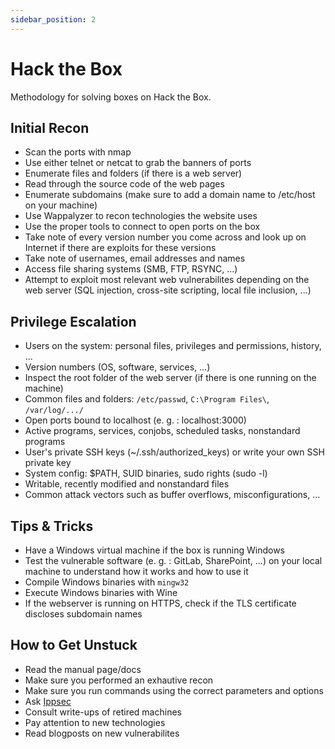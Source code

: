 ```yaml
---
sidebar_position: 2
---
```


# Hack the Box

Methodology for solving boxes on Hack the Box. 

## Initial Recon
* Scan the ports with nmap
* Use either telnet or netcat to grab the banners of ports
* Enumerate files and folders (if there is a web server)
* Read through the source code of the web pages
* Enumerate subdomains (make sure to add a domain name to /etc/host on your machine)
* Use Wappalyzer to recon technologies the website uses
* Use the proper tools to connect to open ports on the box
* Take note of every version number you come across and look up on Internet if there are exploits for these versions
* Take note of usernames, email addresses and names
* Access file sharing systems (SMB, FTP, RSYNC, ...)
* Attempt to exploit most relevant web vulnerabilites depending on the web server (SQL injection, cross-site scripting, local file inclusion, ...)

## Privilege Escalation
* Users on the system: personal files, privileges and permissions, history, ...
* Version numbers (OS, software, services, ...)
* Inspect the root folder of the web server (if there is one running on the machine)
* Common files and folders: `/etc/passwd`, `C:\Program Files\`, `/var/log/.../`
* Open ports bound to localhost (e. g. : localhost:3000)
* Active programs, services, conjobs, scheduled tasks, nonstandard programs
* User's private SSH keys (~/.ssh/authorized_keys) or write your own SSH private key
* System config: $PATH, SUID binaries, sudo rights (sudo -l)
* Writable, recently modified and nonstandard files
* Common attack vectors such as buffer overflows, misconfigurations, ...

## Tips & Tricks
* Have a Windows virtual machine if the box is running Windows
* Test the vulnerable software (e. g. : GitLab, SharePoint, ...) on your local machine to understand how it works and how to use it
* Compile Windows binaries with `mingw32`
* Execute Windows binaries with Wine
* If the webserver is running on HTTPS, check if the TLS certificate discloses subdomain names

## How to Get Unstuck
* Read the manual page/docs
* Make sure you performed an exhautive recon
* Make sure you run commands using the correct parameters and options
* Ask [Ippsec](https://ippsec.rocks)
* Consult write-ups of retired machines
* Pay attention to new technologies
* Read blogposts on new vulnerabilites
